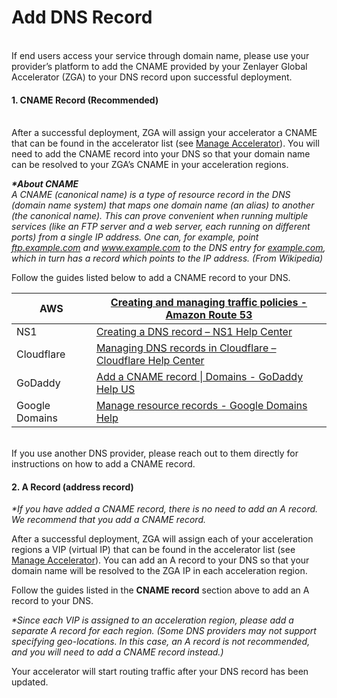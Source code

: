 # Add DNS Record

\
If end users access your service through domain name, please use your provider’s platform to add the CNAME provided by your Zenlayer Global Accelerator (ZGA) to your DNS record upon successful deployment.

#### **1. CNAME Record (Recommended)**

\
After a successful deployment, ZGA will assign your accelerator a CNAME that can be found in the accelerator list (see [Manage Accelerator](manage-accelerators.md)). You will need to add the CNAME record into your DNS so that your domain name can be resolved to your ZGA’s CNAME in your acceleration regions.

_**\*About CNAME**_\
_A CNAME (canonical name) is a type of resource record in the DNS (domain name system) that maps one domain name (an alias) to another (the canonical name). This can prove convenient when running multiple services (like an FTP server and a web server, each running on different ports) from a single IP address. One can, for example, point_ [_ftp.example.com_](https://zenlayer.lightning.force.com/lightning/r/Knowledge\_\_kav/ka06S0000015JcVQAU/ftp.example.com) _and www.example.com to the DNS entry for_ [_example.com_](http://example.com/)_, which in turn has a record which points to the IP address. (From Wikipedia)_

Follow the guides listed below to add a CNAME record to your DNS.\
&#x20;

| AWS            |   [Creating and managing traffic policies - Amazon Route 53](https://docs.aws.amazon.com/Route53/latest/DeveloperGuide/traffic-policies.html)                    |
| -------------- | ---------------------------------------------------------------------------------------------------------------------------------------------------------------- |
| NS1            |  [Creating a DNS record – NS1 Help Center](https://help.ns1.com/hc/en-us/articles/360020258073-Creating-a-DNS-record)                                            |
| Cloudflare     |  [Managing DNS records in Cloudflare – Cloudflare Help Center](https://support.cloudflare.com/hc/en-us/articles/360019093151-Managing-DNS-records-in-Cloudflare) |
| GoDaddy        |  [Add a CNAME record \| Domains - GoDaddy Help US](https://www.godaddy.com/help/add-a-cname-record-19236)                                                        |
| Google Domains |  [Manage resource records - Google Domains Help](https://support.google.com/domains/answer/3290350#zippy=%2Cadd-a-resource-record)                               |

\
If you use another DNS provider, please reach out to them directly for instructions on how to add a CNAME record.\
&#x20;

#### **2. A Record (address record)**

_\*If you have added a CNAME record, there is no need to add an A record. We recommend that you add a CNAME record._

After a successful deployment, ZGA will assign each of your acceleration regions a VIP (virtual IP) that can be found in the accelerator list (see [Manage Accelerator](manage-accelerators.md)).  You can add an A record to your DNS so that your domain name will be resolved to the ZGA IP in each acceleration region.

Follow the guides listed in the **CNAME record** section above to add an A record to your DNS.

_\*Since each VIP is assigned to an acceleration region, please add a separate A record for each region. (Some DNS providers may not support specifying geo-locations. In this case, an A record is not recommended, and you will need to add a CNAME record instead.)_

Your accelerator will start routing traffic after your DNS record has been updated.
